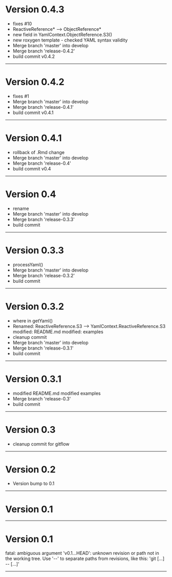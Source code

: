 # Version 0.4.3
 - fixes #10
 - ReactiveReference* --> ObjectReference* 
 - new field in YamlContext.ObjectReference.S3() 
 - new roxygen template - checked YAML syntax validity
 - Merge branch 'master' into develop
 - Merge branch 'release-0.4.2'
 - build commit v0.4.2

----------

# Version 0.4.2
 - fixes #1
 - Merge branch 'master' into develop
 - Merge branch 'release-0.4.1'
 - build commit v0.4.1

----------

# Version 0.4.1
 - rollback of .Rmd change
 - Merge branch 'master' into develop
 - Merge branch 'release-0.4'
 - build commit v0.4

----------

# Version 0.4
 - rename
 - Merge branch 'master' into develop
 - Merge branch 'release-0.3.3'
 - build commit

----------

# Version 0.3.3
 - processYaml()
 - Merge branch 'master' into develop
 - Merge branch 'release-0.3.2'
 - build commit

----------

# Version 0.3.2
 - where in getYaml()
 - Renamed: ReactiveReference.S3 --> YamlContext.ReactiveReference.S3 modified: README.md modified: examples
 - cleanup commit
 - Merge branch 'master' into develop
 - Merge branch 'release-0.3.1'
 - build commit

----------

# Version 0.3.1
 - modified README.md modified examples
 - Merge branch 'release-0.3'
 - build commit

----------

# Version 0.3
 - cleanup commit for gitflow

----------

# Version 0.2
 - Version bump to 0.1

----------

# Version 0.1

----------

# Version 0.1
fatal: ambiguous argument 'v0.1...HEAD': unknown revision or path not in the working tree.
Use '--' to separate paths from revisions, like this:
'git <command> [<revision>...] -- [<file>...]'

----------


